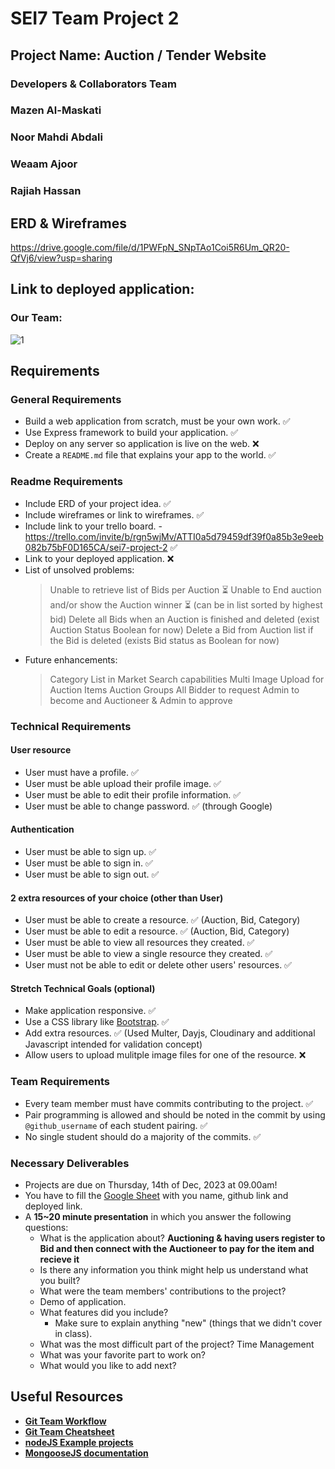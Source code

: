 # SEI7 Team Project 2

## Project Name: Auction / Tender Website

### Developers & Collaborators Team

### Mazen Al-Maskati 
### Noor Mahdi Abdali 
### Weaam Ajoor
### Rajiah Hassan

## ERD & Wireframes

https://drive.google.com/file/d/1PWFpN_SNpTAo1Coi5R6Um_QR20-QfVj6/view?usp=sharing

## Link to deployed application: 


### Our Team:

![1](https://github.com/mmaskati/SEI7-Project-2/assets/814205/d64295ff-8a98-4bc6-83db-4407cb0b121a)



## Requirements

### General Requirements

- Build a web application from scratch, must be your own work. ✅
- Use Express framework to build your application. ✅
- Deploy on any server so application is live on the web. ❌
- Create a `README.md` file that explains your app to the world. ✅

### Readme Requirements
- Include ERD of your project idea. ✅
- Include wireframes or link to wireframes. ✅
- Include link to your trello board. - https://trello.com/invite/b/rgn5wjMv/ATTI0a5d79459df39f0a85b3e9eeb082b75bF0D165CA/sei7-project-2  ✅
- Link to your deployed application. ❌
- List of unsolved problems:
  > Unable to retrieve list of Bids per Auction ⏳
  > Unable to End auction and/or show the Auction winner ⏳ (can be in list sorted by highest bid)
  > Delete all Bids when an Auction is finished and deleted (exist Auction Status Boolean for now)
  > Delete a Bid from Auction list if the Bid is deleted (exists Bid status as Boolean for now)
- Future enhancements: 
  > Category List in Market
  > Search capabilities
  > Multi Image Upload for Auction Items
  > Auction Groups
  > All Bidder to request Admin to become and Auctioneer & Admin to approve
  > 

### Technical Requirements

#### User resource 

 - User must have a profile. ✅
 - User must be able upload their profile image. ✅
 - User must be able to edit their profile information. ✅
 - User must be able to change password. ✅ (through Google)
 
#### Authentication

- User must be able to sign up. ✅
- User must be able to sign in. ✅
- User must be able to sign out. ✅


#### 2 extra resources of your choice (other than User)

- User must be able to create a resource. ✅ (Auction, Bid, Category)
- User must be able to edit a resource. ✅ (Auction, Bid, Category)
- User must be able to view all resources they created. ✅
- User must be able to view a single resource they created. ✅
- User must not be able to edit or delete other users' resources. ✅

#### Stretch Technical Goals (optional)

- Make application responsive. ✅
- Use a CSS library like [Bootstrap](https://getbootstrap.com/). ✅
- Add extra resources. ✅ (Used Multer, Dayjs, Cloudinary and additional Javascript intended for validation concept)
- Allow users to upload mulitple image files for one of the resource. ❌

### Team Requirements

- Every team member must have commits contributing to the project. ✅
- Pair programming is allowed and should be noted in the commit by using `@github_username` of each student pairing. ✅
- No single student should do a majority of the commits. ✅

### Necessary Deliverables

- Projects are due on Thursday, 14th of Dec, 2023 at 09.00am! 
- You have to fill the [Google Sheet](https://docs.google.com/spreadsheets/d/1hU2erJW_6y0Bkmztg9HkdXX25ekVyKAEEhzGlLtxrmM/edit#gid=1647772493) with you name, github link and deployed link.
- A **15~20 minute presentation** in which you answer the following questions:
  - What is the application about? **Auctioning & having users register to Bid and then connect with the Auctioneer to pay for the item and recieve it**
  - Is there any information you think might help us understand what you built?
  - What were the team members' contributions to the project?
  - Demo of application.
  - What features did you include?
    - Make sure to explain anything "new" (things that we didn't cover in class).
  - What was the most difficult part of the project? Time Management
  - What was your favorite part to work on?
  - What would you like to add next?



## Useful Resources

- **[Git Team Workflow](https://www.atlassian.com/git/tutorials/comparing-workflows)**
- **[Git Team Cheatsheet](https://jameschambers.co/writing/git-team-workflow-cheatsheet/)**
- **[nodeJS Example projects](https://github.com/sqreen/awesome-nodejs-projects)**
- **[MongooseJS documentation](https://mongoosejs.com/docs/index.html)**


